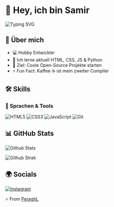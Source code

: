 # 👋 Hey, ich bin Samir

![Typing SVG](https://readme-typing-svg.herokuapp.com?color=%2336BCF7&size=24&center=true&vCenter=true&width=600&lines=Open-Source+Enthusiast;Always+Learning+New+Things)

## 🚀 Über mich
- 💻 Hobby Entwickler
- 🌱 Ich lerne aktuell HTML, CSS, JS & Python
- 🎯 Ziel: Coole Open-Source Projekte starten
- ⚡ Fun Fact: Kaffee ☕ ist mein zweiter Compiler

## 🛠️ Skills

### 🔹 Sprachen & Tools
![HTML5](https://img.shields.io/badge/-HTML5-E34F26?logo=html5&logoColor=white&style=for-the-badge)
![CSS3](https://img.shields.io/badge/-CSS3-1572B6?logo=css3&logoColor=white&style=for-the-badge)
![JavaScript](https://img.shields.io/badge/-JavaScript-F7DF1E?logo=javascript&logoColor=black&style=for-the-badge)
![Git](https://img.shields.io/badge/-Git-F05032?logo=git&logoColor=white&style=for-the-badge)

## 📊 GitHub Stats

![Github Stats](https://github-readme-stats.vercel.app/api?username=PeraghL&show_icons=true&theme=radical)  

![Github Strak](https://github-readme-streak-stats.herokuapp.com/?user=PeraghL&theme=radical)

## 🌍 Socials
[![Instagram](https://img.shields.io/badge/Instagram-E4405F?style=for-the-badge&logo=instagram&logoColor=white)](https://instagram.com/offcxl_samir)


⭐️ From [PeraghL](https://github.com/DEINUSERNAME)
